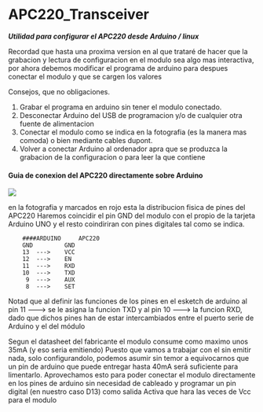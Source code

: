 # APC220_Transceiver
***Utilidad para configurar el APC220 desde Arduino / linux***

Recordad que hasta una proxima version en al que trataré de hacer 
que la grabacion y lectura de configuracion en el modulo sea 
algo mas interactiva, por ahora debemos modificar el programa 
de arduino para despues conectar el modulo y que se cargen los valores

Consejos, que no obligaciones.
1. Grabar el programa en arduino sin tener el modulo conectado.
2. Desconectar Arduino del USB de programacion y/o de cualquier otra fuente de alimentacion
3. Conectar el modulo como se indica en la fotografia (es la manera mas comoda)
   o bien mediante cables dupont.
4. Volver a conectar Arduino al ordenador apra que se produzca la grabacion de la configuracion o para leer la que contiene   
   
#### Guia de conexion del APC220 directamente sobre Arduino
![](./imagenes/pics/conexionApc220.jpg)

en la fotografia y marcados en rojo esta la distribucion fisica de pines del APC220
Haremos coincidir el pin GND del modulo con el propio de la tarjeta Arduino UNO
y el resto coindiriran con pines digitales tal como se indica.

		####ARDUINO     APC220
		GND         GND
		13	--->	VCC
		12	--->	EN
		11	--->	RXD
		10	--->	TXD
		 9	--->	AUX
		 8	--->	SET

Notad que al definir las funciones de los pines en el esketch de arduino al pin 11 ---> se le asigna la funcion TXD
y al pin 10 ---> la funcion RXD, dado que dichos pines han de estar intercambiados entre el puerto serie de Arduino y el del módulo

Segun el datasheet del fabricante el modulo consume como maximo unos 35mA (y eso seria emitiendo)
Puesto que vamos a trabajar con el sin emitir nada, solo configurandolo, 
podemos asumir sin temor a equivocarnos que un pin de arduino que puede entregar hasta 40mA
será suficiente para limentarlo.
Aprovechamos esto para poder conectar el modulo directamente en los pines de arduino sin necesidad
de cableado y programar un pin digital (en nuestro caso D13) como salida Activa que hara las veces de Vcc para el modulo